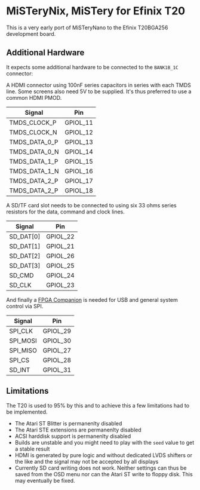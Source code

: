 # MiSTeryNix, MiSTery for Efinix T20

This is a very early port of MiSTeryNano to the Efinix T20BGA256
development board.

## Additional Hardware

It expects some additional hardware to be connected to the ```BANK1B_1C```
connector:

A HDMI connector using 100nF series capacitors in series with each TMDS line.
Some screens also need 5V to be supplied. It's thus preferred to use a common
HDMI PMOD.

| Signal  | Pin  |
|---|---|
| TMDS_CLOCK_P  | GPIOL_11 |
| TMDS_CLOCK_N  | GPIOL_12 |
| TMDS_DATA_0_P | GPIOL_13 |
| TMDS_DATA_0_N | GPIOL_14 |
| TMDS_DATA_1_P | GPIOL_15 |
| TMDS_DATA_1_N | GPIOL_16 |
| TMDS_DATA_2_P | GPIOL_17 |
| TMDS_DATA_2_P | GPIOL_18 |

A SD/TF card slot needs to be connected to using six 33 ohms series resistors
for the data, command and clock lines.

| Signal  | Pin  |
|---|---|
| SD_DAT[0] | GPIOL_22 |
| SD_DAT[1] | GPIOL_21 |
| SD_DAT[2] | GPIOL_26 |
| SD_DAT[3] | GPIOL_25 |
| SD_CMD | GPIOL_24 |
| SD_CLK | GPIOL_23 |

And finally a [FPGA Companion](https://github.com/harbaum/FPGA-Companion/) is needed for USB and general system control via SPI.

| Signal  | Pin  |
|---|---|
| SPI_CLK | GPIOL_29 |
| SPI_MOSI | GPIOL_30 |
| SPI_MISO | GPIOL_27 |
| SPI_CS | GPIOL_28 |
| SD_INT | GPIOL_31 |

## Limitations

The T20 is used to 95% by this and to achieve this a few limitations
had to be implemented.

  - The Atari ST Blitter is permanenlty disabled
  - The Atari STE extensions are permanenlty disabled
  - ACSI harddisk support is permanenlty disabled
  - Builds are unstable and you might need to play with the ```seed``` value to get a stable result
  - HDMI is generated by pure logic and without dedicated LVDS shifters or the like and the signal may not be accepted by all displays
  - Currently SD card writing does not work. Neither settings can thus be saved from the OSD menu nor can the Atari ST write to floppy disk. This may eventually be fixed.
